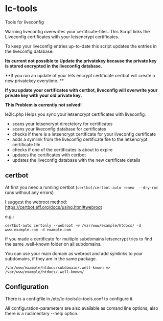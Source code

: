 # lc-tools
Tools for liveconfig

Warning liveconfig overwrites your certificate-files. This Script links the Liveconfig certificates with your letsencrypt certificates. 

To keep your liveconfig entries up-to-date this script updates the entries in the liveconfig database.

**Its current not possible to Update the privatekey because the private key is stored encrypted in the liveconfig database.**

**If you run an update of your lets encrypt certificate certbot will create a new privatekey everytime. **

**If you update your certificates with certbot, liveconfig will overwrite your private key with your old private key.**

**This Problem is currently not solved!**

le2lc.php Helps you sync your letsencrypt certificates with liveconfig.

* scans your letsencrypt directetory for certificates
* scans your liveconfig database for certificates
* checks if there is a letsencrypt certificate for your liveconfig certificate
* adds a symlink from the liveconfig certificate file to the letsencrypt certificate file
* checks if one of the certificates is about to expire 
* updates the certificates with certbot 
* updates the liveconfig database with the new certificate details

## certbot 
At first you need a running certbot (`certbot/certbot-auto renew  --dry-run` runs without any errors)

I suggest the webroot method:
https://certbot.eff.org/docs/using.html#webroot

e.g.:

`certbot-auto certonly --webroot -w /var/www/example/htdocs/ -d www.example.com -d example.com `

If you made a certificate for multiple subdomains letsencrypt tries to find the same .well-known folder on all subdomains.

You can use your main domain as webroot and add symlinks to your subdomains, if they are in the same package.

`/var/www/example/htdocs/subdomain/.well-known => /var/www/example/htdocs/.well-known/ `

## Configuration
There is a configfile in /etc/lc-tools/lc-tools.conf to configure it.

All configuration-parameters are also available as comand line options, also there is a rudimentary --help option.

